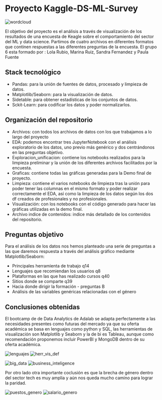 # Proyecto Kaggle-DS-ML-Survey 

![wordcloud](https://user-images.githubusercontent.com/114858493/212744269-f98a38ba-04dc-45cd-8806-819ab83696f5.png)

El objetivo del proyecto es el análisis a través de visualización de los resultados de una encuesta de Keagle sobre el comportamiento del sector del ML y data science.
Partimos de cuatro archivos en diferentes formatos que continen respuestas a las diferentes preguntas de la encuesta.
El grupo 6 esta formado por : Lola Rubio, Marina Ruiz, Sandra Fernandez y Paula Fuente

## Stack tecnológico
- Pandas: para la unión de fuentes de datos, procesado y limpieza de datos.
- Matplotlib/Seaborn: para la visualización de datos.
- Sidetable: para obtener estadísticas de los conjuntos de datos.
- Sckit-Learn: para codificar los datos y poder normalizarlos.

## Organización del repositorio
- Archivos: con todos los archivos de datos con los que trabajamos a lo largo del proyecto
- EDA: podemos encontrar tres JupyterNotebook con el análisis exploratorio de los datos, uno previo más genérico y dos centrándonos en las preguntas objetivo.
- Exploracion_unificacion: contiene los notebooks realizados para la limpieza preliminar y la unión de los diferentes archivos facilitados por la encuesta.
- Graficas: contiene todas las gráficas generadas para la Demo final de proyecto.
- Limpieza: contiene el varios notebooks de limpieza tras la unión para poder tener las columnas en el mismo formato y poder realizar correctamente el EDA,  así como la limpieza de los datos según los dos df creados de profesionales y no profesionales.
- Visualización: con los notebooks con el código generado para hacer las gráficas utilizadas en la demo final. 
- Archivo indice de contenidos: indice más detallado de los contenidos del repositorio.


## Preguntas objetivo
Para el análisis de los datos nos hemos planteado una serie de preguntas a las que daremos respuesta a través del análisis gráfico mediante Matplotlib/Seaborn:
- Principales herramienta de trabajo q14
- Lenguajes que recomiendan los usuarios q8
- Plataformas en las que has realizado cursos  q40
- Sitios donde se  comparte q39
- Hacia donde dirigir la formación - preguntas B
- Análisis de las variables genéricas relacionadas con el género

## Conclusiones obtenidas
El bootcamp de de Data Analytics de Adalab se adapta perfectamente a las necesidades presentes como futuras del mercado ya que su oferta académica se basa en  lenguajes como python y SQL, las herramientas de visualización son Matplotlib y Seaborn y la de bi es Tableau, aunque como recomendación proponemos incluir PowerBI y MongoDB dentro de su oferta académica.

![lenguajes](https://user-images.githubusercontent.com/114858493/212744104-59910578-db05-4978-bec2-1cbf6fb5d778.png)
![herr_vis_def](https://user-images.githubusercontent.com/114858493/212744141-63fa1b0c-892e-4e51-85c0-0fc23a38c341.png)

![big_data](https://user-images.githubusercontent.com/114858493/212744135-fe755ac8-fa75-486a-b4c9-340b0042965a.png)
![business_inteligence](https://user-images.githubusercontent.com/114858493/212744138-5bbaa9b1-8cff-4fd5-9a6b-11113abdb6be.png)


Por otro lado otra importante coclusión es que la brecha de género dentro del sector tech es muy amplia y aún nos queda mucho camino para lograr la paridad. 

![puestos_genero](https://user-images.githubusercontent.com/114858493/212744142-655a0bb1-3a90-4487-864e-f007007cdfc4.png)
![salario_genero](https://user-images.githubusercontent.com/114858493/212744143-debfdee6-f079-496c-8087-b3543d3525a9.png)
